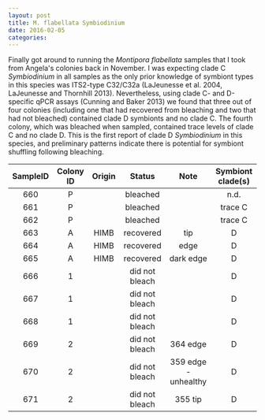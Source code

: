 ```yaml
---
layout: post
title: M. flabellata Symbiodinium
date: 2016-02-05
categories:
---
```


Finally got around to running the *Montipora flabellata* samples that I took from Angela's colonies back in November. I was expecting clade C *Symbiodinium* in all samples as the only prior knowledge of symbiont types in this species was ITS2-type C32/C32a (LaJeunesse et al. 2004, LaJeunesse and Thornhill 2013). Nevertheless, using clade C- and D-specific qPCR assays (Cunning and Baker 2013) we found that three out of four colonies (including one that had recovered from bleaching and two that had not bleached) contained clade D symbionts and no clade C. The fourth colony, which was bleached when sampled, contained trace levels of clade C and no clade D. This is the first report of clade D *Symbiodinium* in this species, and preliminary patterns indicate there is potential for symbiont shuffling following bleaching.

SampleID | Colony ID | Origin | Status | Note | Symbiont clade(s)
:------: | :-------: | :----: | :----: | :--: | :--:
660 | P | | bleached | | n.d.
661 | P | | bleached | | trace C
662 | P | | bleached | | trace C
663 | A | HIMB | recovered | tip | D
664 | A | HIMB | recovered | edge | D
665 | A | HIMB | recovered | dark edge | D
666 | 1 | | did not bleach | | D
667 | 1 | | did not bleach | | D
668 | 1 | | did not bleach | | D
669 | 2 | | did not bleach | 364 edge | D
670 | 2 | | did not bleach | 359 edge - unhealthy | D
671 | 2 | | did not bleach | 355 tip | D